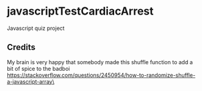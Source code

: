 # javascriptTestCardiacArrest
Javascript quiz project


## Credits
My brain is very happy that somebody made this shuffle function to add a bit of spice to the badboi
https://stackoverflow.com/questions/2450954/how-to-randomize-shuffle-a-javascript-array\
